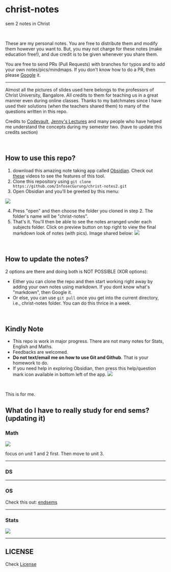 # christ-notes
sem 2 notes in Christ

<br>

These are my personal notes. You are free to distribute them and modify them however you want to. But, you may not charge for these notes (make education free!), and due credit is to be given whenever you share them.

You are free to send PRs (Pull Requests) with branches for typos and to add your own notes/pics/mindmaps. If you don't know how to do a PR, then please [Google](https://www.google.com/search?q=how+to+do+a+pull+request+in+github&oq=how+to+do+a+pull+request+in+github) it.

---

Almost all the pictures of slides used here belongs to the professors of Christ University, Bangalore. All credits to them for teaching us in a great manner even during online classes. Thanks to my batchmates since I have used their solutions (when the teachers shared them) to many of the questions written in this repo.

Credits to [Codevault](https://www.youtube.com/channel/UC6qj_bPq6tQ6hLwOBpBQ42Q), [Jenny's Lectures](https://www.youtube.com/channel/UCM-yUTYGmrNvKOCcAl21g3w) and many people who have helped me understand the concepts during my semester two. (have to update this credits section)

<br>

## How to use this repo?
1. download this amazing note taking app called [Obsidian](https://obsidian.md/download). Check out [these](https://www.youtube.com/results?search_query=how+to+use+obsidian) videos to see the features of this tool.
2. Clone this repository using `git clone https://github.com/InfosecGurung/christ-notes2.git`
3. Open Obsidian and you'll be greeted by this menu:

![](Pasted%20image%2020210521014717.png)

4. Press "open" and then choose the folder you cloned in step 2. The folder's name will be "christ-notes".
5. That's it. You'll then be able to see the notes arranged under each subjects folder. Click on preview button on top right to view the final markdown look of notes (with pics). Image shared below:
![](Pasted%20image%2020210521023142.png)


<br>

## How to update the notes?

2 options are there and doing both is NOT POSSIBLE (XOR options):
- Either you can clone the repo and then start working right away by adding your own notes using markdown. If you dont know what's "markdown", then Google it.
- Or else, you can use `git pull` once you get into the current directory, i.e., christ-notes folder. You can do this thrice in a week.

<br>

## Kindly Note
- This repo is work in major progress. There are not many notes for Stats, English and Maths.
- Feedbacks are welcomed.
- **Do not text/email me on how to use Git and Github**. That is your homework to do.
- If you need help in exploring Obsidian, then press this help/question mark icon available in bottom left of the app.
![](Pasted%20image%2020210521023252.png)


<br>

This is for me.

## What do I have to really study for end sems? (updating it)

### Math

![](Pasted%20image%2020210521012044.png)

focus on unit 1 and 2 first.
Then move to unit 3.

---

### DS


---

### OS

Check this out: [endsems](endsems.md)



---

### Stats

![](Pasted%20image%2020210521013042.png)


----

## LICENSE
Check [License](https://github.com/InfosecGurung/christ-notes2/blob/main/LICENSE)